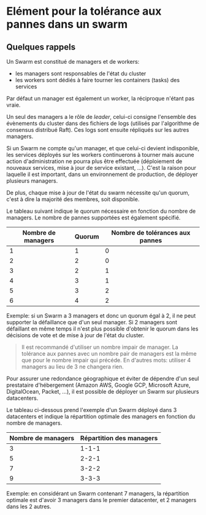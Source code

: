 # Elément pour la tolérance aux pannes dans un swarm

## Quelques rappels

Un Swarm est constitué de managers et de workers:
- les managers sont responsables de l'état du cluster
- les workers sont dédiés à faire tourner les containers (tasks) des services

Par défaut un manager est également un worker, la réciproque n'étant pas vraie.

Un seul des managers a le rôle de *leader*, celui-ci consigne l'ensemble des évènements du cluster dans des fichiers de logs (utilisés par l'algorithme de consensus distribué Raft). Ces logs sont ensuite répliqués sur les autres managers.

Si un Swarm ne compte qu'un manager, et que celui-ci devient indisponible, les services déployés sur les workers continuerons à tourner mais aucune action d'administration ne pourra plus être effectuée (déploiement de nouveaux services, mise à jour de service existant, ...). C'est la raison pour laquelle il est important, dans un environnement de production, de déployer plusieurs managers.

De plus, chaque mise à jour de l'état du swarm nécessite qu'un quorum, c'est à dire la majorité des membres, soit disponible.

Le tableau suivant indique le quorum nécessaire en fonction du nombre de managers. Le nombre de pannes supportées est également spécifié.

Nombre de managers | Quorum | Nombre de tolérances aux pannes
------------------ | ------ | -------------------------------
1 | 1 | 0
2 | 2 | 0
3 | 2 | 1
4 | 3 | 1
5 | 3 | 2
6 | 4 | 2

Exemple: si un Swarm a 3 managers et donc un quorum égal à 2, il ne peut supporter la défaillance que d'un seul manager. Si 2 managers sont défaillant en même temps il n'est plus possible d'obtenir le quorum dans les décisions de vote et de mise à jour de l'état du cluster.

> Il est recommandé d'utiliser un nombre impair de manager. La tolérance aux pannes avec un nombre pair de managers est la même que pour le nombre impair qui précéde. En d'autres mots: utiliser 4 managers au lieu de 3 ne changera rien.

Pour assurer une redondance géographique et éviter de dépendre d'un seul prestataire d'hébergement (Amazon AWS, Google GCP, Microsoft Azure, DigitalOcean, Packet, ...), il est possible de déployer un Swarm sur plusieurs datacenters.

Le tableau ci-dessous prend l'exemple d'un Swarm déployé dans 3 datacenters et indique la répartition optimale des managers en fonction du nombre de managers.

Nombre de managers | Répartition des managers
------------------ | ------------------------
3 | 1-1-1
5 | 2-2-1
7 | 3-2-2
9 | 3-3-3

Exemple: en considérant un Swarm contenant 7 managers, la répartition optimale est d'avoir 3 managers dans le premier datacenter, et 2 managers dans les 2 autres.
